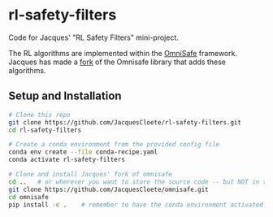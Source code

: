 # rl-safety-filters
Code for Jacques' "RL Safety Filters" mini-project.

The RL algorithms are implemented within the [OmniSafe](https://www.omnisafe.ai/en/latest/) framework. Jacques has made a [fork](https://github.com/JacquesCloete/omnisafe) of the Omnisafe library that adds these algorithms.

## Setup and Installation

```bash
# Clone this repo
git clone https://github.com/JacquesCloete/rl-safety-filters.git
cd rl-safety-filters

# Create a conda environment from the provided config file
conda env create --file conda-recipe.yaml
conda activate rl-safety-filters

# Clone and install Jacques' fork of omnisafe 
cd ..   # or wherever you want to store the source code -- but NOT in the rl-safety-filters repo!
git clone https://github.com/JacquesCloete/omnisafe.git
cd omnisafe
pip install -e .    # remember to have the conda environment activated before running this!
```